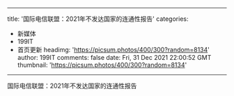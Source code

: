 
---
title: '国际电信联盟：2021年不发达国家的连通性报告'
categories: 
 - 新媒体
 - 199IT
 - 首页更新
headimg: 'https://picsum.photos/400/300?random=8134'
author: 199IT
comments: false
date: Fri, 31 Dec 2021 22:00:52 GMT
thumbnail: 'https://picsum.photos/400/300?random=8134'
---

<div>   
国际电信联盟：2021年不发达国家的连通性报告  
</div>
            